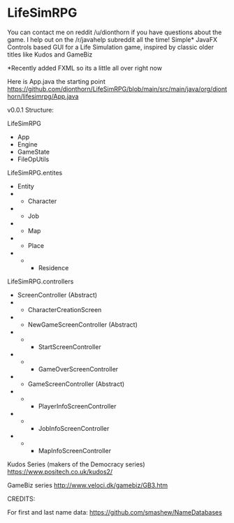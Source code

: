 # LifeSimRPG
You can contact me on reddit /u/dionthorn if you have questions about the game. I help out on the /r/javahelp subreddit all the time!
Simple* JavaFX Controls based GUI for a Life Simulation game, inspired by classic older titles like Kudos and GameBiz

*Recently added FXML so its a little all over right now

Here is App.java the starting point
https://github.com/dionthorn/LifeSimRPG/blob/main/src/main/java/org/dionthorn/lifesimrpg/App.java

v0.0.1 Structure:

LifeSimRPG
+ App
+ Engine
+ GameState
+ FileOpUtils
      
LifeSimRPG.entites
+ Entity
+ +  Character
+ +  Job
+ +  Map
+ +  Place
+ + +  Residence
            
LifeSimRPG.controllers
+ ScreenController (Abstract)
+ + CharacterCreationScreen
+ + NewGameScreenController (Abstract)
+ + + StartScreenController
+ + + GameOverScreenController
+ + GameScreenController (Abstract)
+ + + PlayerInfoScreenController
+ + + JobInfoScreenController
+ + + MapInfoScreenController

Kudos Series (makers of the Democracy series)
https://www.positech.co.uk/kudos2/
 
GameBiz series
http://www.veloci.dk/gamebiz/GB3.htm

CREDITS:

For first and last name data:
https://github.com/smashew/NameDatabases
